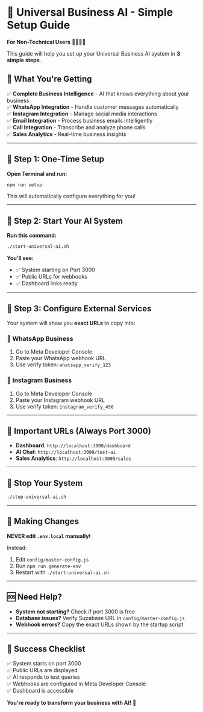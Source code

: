 # 🚀 Universal Business AI - Simple Setup Guide

**For Non-Technical Users** 👨‍💼👩‍💼

This guide will help you set up your Universal Business AI system in **3 simple steps**.

## 🎯 What You're Getting

✅ **Complete Business Intelligence** - AI that knows everything about your business  
✅ **WhatsApp Integration** - Handle customer messages automatically  
✅ **Instagram Integration** - Manage social media interactions  
✅ **Email Integration** - Process business emails intelligently  
✅ **Call Integration** - Transcribe and analyze phone calls  
✅ **Sales Analytics** - Real-time business insights  

---

## 🔧 Step 1: One-Time Setup

**Open Terminal and run:**
```bash
npm run setup
```

This will automatically configure everything for you!

---

## 🚀 Step 2: Start Your AI System

**Run this command:**
```bash
./start-universal-ai.sh
```

**You'll see:**
- ✅ System starting on Port 3000
- ✅ Public URLs for webhooks
- ✅ Dashboard links ready

---

## 🎯 Step 3: Configure External Services

Your system will show you **exact URLs** to copy into:

### 📱 WhatsApp Business
1. Go to Meta Developer Console
2. Paste your WhatsApp webhook URL
3. Use verify token: `whatsapp_verify_123`

### 📸 Instagram Business  
1. Go to Meta Developer Console
2. Paste your Instagram webhook URL
3. Use verify token: `instagram_verify_456`

---

## 🔑 Important URLs (Always Port 3000)

- **Dashboard**: `http://localhost:3000/dashboard`
- **AI Chat**: `http://localhost:3000/test-ai`
- **Sales Analytics**: `http://localhost:3000/sales`

---

## 🛑 Stop Your System

```bash
./stop-universal-ai.sh
```

---

## 🔧 Making Changes

**NEVER edit `.env.local` manually!**

Instead:
1. Edit `config/master-config.js`
2. Run `npm run generate-env`
3. Restart with `./start-universal-ai.sh`

---

## 🆘 Need Help?

- **System not starting?** Check if port 3000 is free
- **Database issues?** Verify Supabase URL in `config/master-config.js`
- **Webhook errors?** Copy the exact URLs shown by the startup script

---

## 🎉 Success Checklist

✅ System starts on port 3000  
✅ Public URLs are displayed  
✅ AI responds to test queries  
✅ Webhooks are configured in Meta Developer Console  
✅ Dashboard is accessible  

**You're ready to transform your business with AI!** 🚀 
